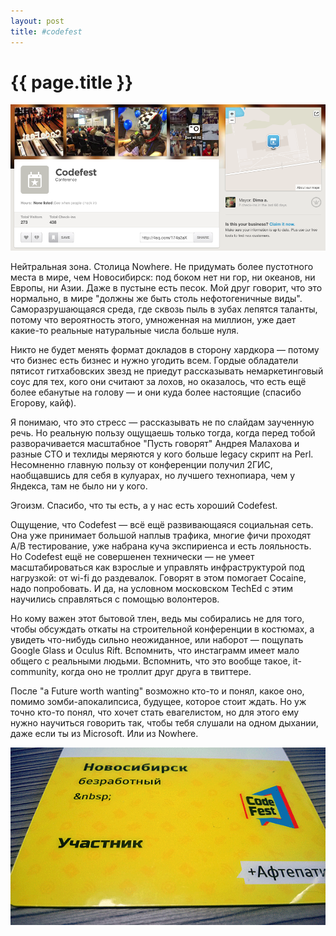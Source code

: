 ```yaml
---
layout: post
title: #codefest
---
```

# {{ page.title }}

![foursquare](/img/photos/codefest.png)

Нейтральная зона. Столица Nowhere. Не придумать более пустотного места в мире, чем Новосибирск: под боком нет ни гор, ни океанов, ни Европы, ни Азии. Даже в пустыне есть песок. Мой друг говорит, что это нормально, в мире "должны же быть столь нефотогеничные виды". Саморазрушающаяся среда, где сквозь пыль в зубах лепятся таланты, потому что вероятность этого, умноженная на миллион, уже дает какие-то реальные натуральные числа больше нуля.

Никто не будет менять формат докладов в сторону хардкора — потому что бизнес есть бизнес и нужно угодить всем. Гордые обладатели пятисот гитхабовских звезд не приедут рассказывать немаркетинговый соус для тех, кого они считают за лохов, но оказалось, что есть ещё более ебанутые на голову — и они куда более настоящие (спасибо Егорову, кайф).

Я понимаю, что это стресс — рассказывать не по слайдам заученную речь. Но реальную пользу ощущаешь только тогда, когда перед тобой разворачивается масштабное "Пусть говорят" Андрея Малахова и разные CTO и техлиды меряются у кого больше legacy скрипт на Perl. Несомненно главную пользу от конференции получил 2ГИС, наобщавшись для себя в кулуарах, но лучшего технопиара, чем у Яндекса, там не было ни у кого. 

Эгоизм. Спасибо, что ты есть, а у нас есть хороший Codefest. 

Ощущение, что Codefest — всё ещё развивающаяся социальная сеть. Она уже принимает большой наплыв трафика, многие фичи проходят A/B тестирование, уже набрана куча экспириенса и есть лояльность. Но Codefest ещё не совершенен технически — не умеет масштабироваться как взрослые и управлять инфраструктурой под нагрузкой: от wi-fi до раздевалок. Говорят в этом помогает Cocaine, надо попробовать. И да, на условном московском TechEd с этим научились справляться с помощью волонтеров.

Но кому важен этот бытовой тлен, ведь мы собирались не для того, чтобы обсуждать откаты на строительной конференции в костюмах, а увидеть что-нибудь сильно неожиданное, или наборот — пощупать Google Glass и Oculus Rift. Вспомнить, что инстаграмм имеет мало общего с реальными людьми. Вспомнить, что это вообще такое, it-community, когда оно не троллит друг друга в твиттере.

После "a Future worth wanting" возможно кто-то и понял, какое оно, помимо зомби-апокалипсиса, будущее, которое стоит ждать. Но уж точно кто-то понял, что хочет стать евагелистом, но для этого ему нужно научиться говорить так, чтобы тебя слушали на одном дыхании, даже если ты из Microsoft. Или из Nowhere.

![badge](/img/photos/codefest2.png)
